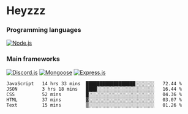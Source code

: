 # Heyzzz  

### Programming languages  

[![Node.js](https://img.shields.io/badge/-Node.js-262626?style=for-the-badge)](https://nodejs.org/ru)

### Main frameworks

[![Discord.js](https://img.shields.io/badge/-Discord.js-262626?style=for-the-badge)](https://www.npmjs.com/package/discord.js) [![Mongoose](https://img.shields.io/badge/-Mongoose-262626?style=for-the-badge)](https://www.npmjs.com/package/mongoose) [![Express.js](https://img.shields.io/badge/-Express.js-262626?style=for-the-badge)](https://www.npmjs.com/package/express)
<!--START_SECTION:waka-->
```text
JavaScript   14 hrs 33 mins  ██████████████████░░░░░░░   72.44 % 
JSON         3 hrs 18 mins   ████░░░░░░░░░░░░░░░░░░░░░   16.44 % 
CSS          52 mins         █░░░░░░░░░░░░░░░░░░░░░░░░   04.36 % 
HTML         37 mins         ▓░░░░░░░░░░░░░░░░░░░░░░░░   03.07 % 
Text         15 mins         ▒░░░░░░░░░░░░░░░░░░░░░░░░   01.26 % 
```
<!--END_SECTION:waka-->
